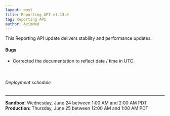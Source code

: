 ```yaml
---
layout: post
title: Reporting API v1.13.0
tag: Reporting API
author: AxiaMed
---
```

This Reporting API update delivers stability and performance updates. 

#### Bugs
* Corrected the documentation to reflect date / time in UTC.

&nbsp;  
###### Deployment schedule
* * *
**Sandbox:** Wednesday, June 24 between 1:00 AM and 2:00 AM PDT
<br>
**Production:** Thursday, June 25 between 12:00 AM and 1:00 AM PDT
